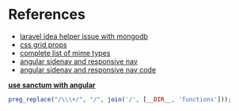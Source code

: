 # References

* [laravel idea helper issue with mongodb](https://github.com/jenssegers/laravel-mongodb/issues/1785)
* [css grid props](https://stackoverflow.com/a/41090115 "justify vs align items/content")
* [complete list of mime types](https://www.sitepoint.com/mime-types-complete-list/ "note: NOT content types")
* [angular sidenav and responsive nav](https://youtu.be/SerD960-du8)
* [angular sidenav and responsive nav code](https://code-maze.com/angular-material-navigation/)

**[use sanctum with angular][angular-sanctum]** 



[laravel-exception-handling]: https://dev.to/jackmiras/laravels-exceptions-part-3-findorfail-exception-automated-4kci
[angular-sanctum]: https://stackoverflow.com/questions/61160012/laravel-sanctum-authsanctum-middleware-with-angular-spa-unauthenticated-respons "use sanctum with angular"
[xdebug install wizard]: https://xdebug.org/wizard
[php-debugging-session]: https://www.jetbrains.com/help/phpstorm/php-debugging-session.html
[zero-configuration-debugging]: https://www.jetbrains.com/help/phpstorm/zero-configuration-debugging.html#start-debugging-session
[debugging-a-php-cli-script]: https://www.jetbrains.com/help/phpstorm/debugging-a-php-cli-script.html
[debugging-quick-start]: https://www.jetbrains.com/phpstorm/documentation/debugging/#quick-start
[php-debugging]: https://www.jetbrains.com/phpstorm/documentation/debugging
[ref1]: https://www.mongodb.com/docs/php-library/v1.10/reference/method/MongoDBGridFSBucket-openUploadStream/
[ref2]: https://stackoverflow.com/questions/68205599/mongodb-driver-which-version-work-gridfs-for-php
[ref3]: https://stackoverflow.com/a/40081066
[ref4]: https://www.mongodb.com/docs/php-library/v1.3/reference/method/MongoDBDatabase-selectGridFSBucket/index.html?_ga=2.180564846.891333342.1653333670-1805686240.1650866855
[ref5]: https://www.mongodb.com/docs/php-library/master/tutorial/gridfs/
[ref6]: https://github.com/jenssegers/laravel-mongodb
[ref7]: https://support.tipsandtricks-hq.com/forums/topic/large-file-download-link-error
[ref8]: https://support.tipsandtricks-hq.com/forums/topic/downloads-stopping-at-502mb
[ref9]: https://www.tutorialspoint.com/how-to-download-large-files-through-php-script
[ref10]: https://www.youtube.com/watch?v=TyoD711OdOc&ab_channel=eLearningXtraordinary
[ref11]: https://stackoverflow.com/questions/38685019/laravel-how-to-create-a-function-after-or-before-saveupdate
[ref12]: https://www.larashout.com/how-to-use-laravel-model-observers
[ref13]: https://www.mongodb.com/docs/manual/tutorial/write-scripts-for-the-mongo-shell/ "writing scripts for mongo shell"
[never-triggers-?]: https://salesforce.stackexchange.com/a/367977 "interesting, take a look"
[mongodb-divide-agg]: https://www.mongodb.com/docs/manual/reference/operator/aggregation/divide/
[laravel-eloquent-jessengers-hybrid-db-relationship]: https://zappysys.com/blog/ssis-loading-data-into-mongodb-upsert-update-delete-insert/

```php
preg_replace("/\\\+/", "/", join('/', [__DIR__, 'functions']));
```
